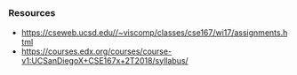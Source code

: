 ##

### Resources
 - https://cseweb.ucsd.edu//~viscomp/classes/cse167/wi17/assignments.html
 - https://courses.edx.org/courses/course-v1:UCSanDiegoX+CSE167x+2T2018/syllabus/